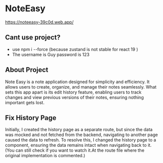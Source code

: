# NoteEasy
https://noteeasy-39c0d.web.app/

## Cant use project?
- use npm i --force (because zustand is not stable for react 19  )
- The username is Guy password is 123

## About Project
Note Easy is a note application designed for simplicity and efficiency. It allows users to create, organize, and manage their notes seamlessly. What sets this app apart is its edit history feature, enabling users to track changes and view previous versions of their notes, ensuring nothing important gets lost.

## Fix History Page
Initially, I created the history page as a separate route, but since the data was mocked and not fetched from the backend, navigating to another page caused the data to refresh. To resolve this, I changed the history page to a component, ensuring the data remains intact when navigating back to it. (You can still check if you want to watch it.At the route file where the original implementation is commented.)
